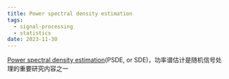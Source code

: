 ```yaml
---
title: Power spectral density estimation
tags:
  - signal-processing
  - statistics
date: 2023-11-30
---
```

[Power spectral density estimation](signal/signal_processing/basic_knowledge/concept/Spectral_density.md)(PSDE, or SDE)，功率谱估计是随机信号处理的重要研究内容之一